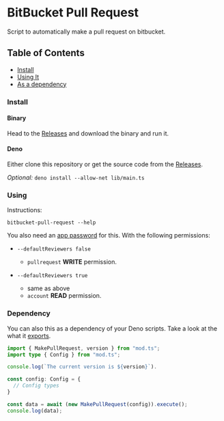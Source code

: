 # BitBucket Pull Request

Script to automatically make a pull request on bitbucket.

## Table of Contents

- [Install](#install)
- [Using It](#using)
- [As a dependency](#dependency)

### Install

#### Binary

Head to the
[Releases](https://github.com/guergeiro/bitbucket-pull-request/releases) and
download the binary and run it.

#### Deno

Either clone this repository or get the source code from the
[Releases](https://github.com/guergeiro/bitbucket-pull-request/releases).

_Optional:_ `deno install --allow-net lib/main.ts`

### Using

Instructions:

```
bitbucket-pull-request --help
```

You also need an
[app password](https://support.atlassian.com/bitbucket-cloud/docs/app-passwords/)
for this. With the following permissions:

- `--defaultReviewers false`

  - `pullrequest` **WRITE** permission.

- `--defaultReviewers true`

  - same as above
  - `account` **READ** permission.

### Dependency

You can also this as a dependency of your Deno scripts. Take a look at the what
it [exports](./mod.ts).

```ts
import { MakePullRequest, version } from "mod.ts";
import type { Config } from "mod.ts";

console.log(`The current version is ${version}`).

const config: Config = {
  // Config types
}

const data = await (new MakePullRequest(config)).execute();
console.log(data);
```
